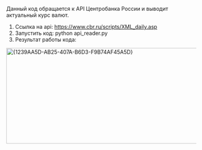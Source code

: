 Данный код обращается к API Центробанка России и выводит актуальный курс валют.
1) Ссылка на api: https://www.cbr.ru/scripts/XML_daily.asp
2) Запустить код: python api_reader.py
3) Результат работы кода:
<img width="899" height="254" alt="{1239AA5D-AB25-407A-B6D3-F9B74AF45A5D}" src="https://github.com/user-attachments/assets/c85b3674-63e0-4625-bab5-87783e1c911c" />


